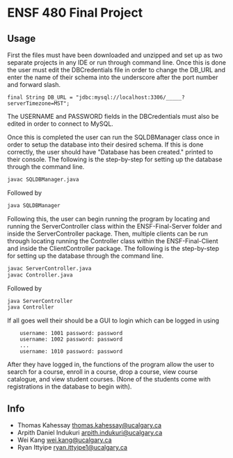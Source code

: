 # ENSF 480 Final Project

## Usage

First the files must have been downloaded and unzipped and set up as two separate projects in any IDE or run through command line. Once this is
done the user must edit the DBCredentials file in order to change the DB_URL and enter the name of their schema into the underscore
after the port number and forward slash.

```
final String DB_URL = "jdbc:mysql://localhost:3306/_____?serverTimezone=MST";
```

The USERNAME and PASSWORD fields in the DBCredentials must also be edited in order to connect to MySQL.

Once this is completed the user can run the SQLDBManager class once in order to setup the database into their desired schema. If this is
done correctly, the user should have "Database has been created." printed to their console. The following is the step-by-step for setting up the database through the command line.

```bash
javac SQLDBManager.java
```

Followed by

```bash
java SQLDBManager
```

Following this, the user can begin running the program by locating and running the ServerController class within the ENSF-Final-Server folder and inside the ServerController package. Then, multiple clients can be run through locating running the Controller class within the ENSF-Final-Client and inside the ClientController package. The following is the step-by-step for setting up the database through the command line.

```bash
javac ServerController.java
javac Controller.java
```

Followed by

```bash
java ServerController
java Controller
```

If all goes well their should be a GUI to login which can be logged in using

		username: 1001 password: password
		username: 1002 password: password
		... 
		username: 1010 password: password

After they have logged in, the functions of the program allow the user to search for a course, enroll in a course, drop a course, view course catalogue, and view student courses. (None of the students come with registrations in the database to begin with).

## Info
* Thomas Kahessay 		thomas.kahessay@ucalgary.ca 
* Arpith Daniel Indukuri	arpith.indukuri@ucalgary.ca
* Wei Kang			wei.kang@ucalgary.ca
* Ryan Ittyipe			ryan.ittyipe1@ucalgary.ca
